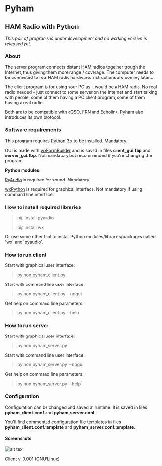 

# Pyham
## HAM Radio with Python
*This pair of programs is under development and no working version is released yet.*

### About
The server program connects distant HAM radios together trough the Internet, thus giving them more range / coverage. The computer needs to be connected to real HAM radio hardware. Instructions are coming later...

The client program is for using your PC as it would be a HAM radio. No real radio needed - just connect to some server on the Internet and start talking with people, some of them having a PC client program, some of them having a real radio.

Both are to be compatible with [eQSO](https://en.wikipedia.org/wiki/Radio_over_IP#eQSO), [FRN](http://www.freeradionetwork.eu/) and [Echolink](http://www.echolink.org/). Pyham also introduces its own protocol.

### Software requirements
This program requires [Python](https://www.python.org/) 3.x to be installed. Mandatory.

GUI is made with [wxFormBuilder](https://github.com/wxFormBuilder/wxFormBuilder) and is saved in files **client_gui.fbp** and **server_gui.fbp**. Not mandatory but recommended if you're changing the program.

**Python modules:**

[PyAudio](https://pypi.org/project/PyAudio/) is required for sound. Mandatory.

[wxPython](https://pypi.org/project/wxPython/) is required for graphical interface. Not mandatory if using command line interface.

### How to install required libraries
> pip install pyaudio
>
> pip install wx

Or use some other tool to install Python modules/libraries/packages called 'wx' and 'pyaudio'.

### How to run client
Start with graphical user interface:

> python pyham_client.py

Start with command line user interface:

> python pyham_client.py --nogui

Get help on command line parameters:

> python pyham_client.py --help

### How to run server
Start with graphical user interface:

> python pyham_server.py

Start with command line user interface:

> python pyham_server.py --nogui

Get help on command line parameters:

> python pyham_server.py --help

### Configuration
Configuration can be changed and saved at runtime. It is saved in files **pyham_client.conf** and **pyham_server.conf**.

You'll find commented configuration file templates in files **pyham_client.conf.template** and **pyham_server.conf.template**. 

#### Screenshots

![alt text](http://titanix.net/~japek/pyham-client-0001.png)

Client v. 0.001 (GNU/Linux)
